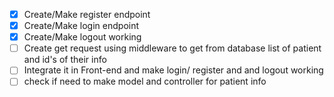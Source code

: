 - [x] Create/Make register endpoint
- [x] Create/Make login endpoint
- [x] Create/Make logout working
- [ ] Create get request using middleware to get from database list of patient and id's of their info
- [ ] Integrate it in Front-end and make login/ register and and logout working
- [ ] check if need to make model and controller for patient info
